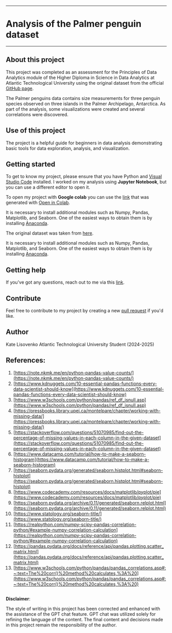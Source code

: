 ***

# Analysis of the Palmer penguin dataset

***

## About this project
This project was completed as an assessment for the Principles of Data Analytics module of the Higher Diploma in Science in Data Analytics at Atlantic Technological University using the original dataset from the official [GitHub page](https://allisonhorst.github.io/palmerpenguins/). 

The Palmer penguins data contains size measurements for three penguin species observed on three islands in the Palmer Archipelago, Antarctica. As part of the analysis, some visualizations were created and several correlations were discovered.
## Use of this project

The project is a helpful guide for beginners in data analysis demonstrating basic tools for data exploration, analysis, and visualization.

## Getting started


To get to know my project, please ensure that you have Python and [Visual Studio Code](https://code.visualstudio.com/) installed. 
I worked on my analysis using **Jupyter Notebook**, but you can use a different editor to open it.

To open my project with **Google colab** you can use the [link](https://colab.research.google.com/github/Kate-217/principles_of_da/blob/main/penguins.ipynb) that was generated with [Open in Colab](https://openincolab.com/).

It is necessary to install additional modules such as Numpy, Pandas, Matplotlib, and Seaborn. One of the easiest ways to obtain them is by installing [Anaconda](https://www.anaconda.com/download).

The original dataset was taken from [here](https://allisonhorst.github.io/palmerpenguins/index.html).



It is necessary to install additional modules such as Numpy, Pandas, Matplotlib, and Seaborn. One of the easiest ways to obtain them is by installing [Anaconda](https://www.anaconda.com/download).




## Getting help

If you've got any questions, reach out to me via this [link](https://github.com/Kate-217/principles_of_da/issues/new).

## Contribute


Feel free to contribute to my project by creating a new [pull request](https://github.com/Kate-217/principles_of_da/pulls) if you'd like.

## Author

Kate Lisovenko
Atlantic Technological University Student (2024-2025)

## References:
1. [https://note.nkmk.me/en/python-pandas-value-counts/](https://note.nkmk.me/en/python-pandas-value-counts/)
2. [https://www.kdnuggets.com/10-essential-pandas-functions-every-data-scientist-should-know](https://www.kdnuggets.com/10-essential-pandas-functions-every-data-scientist-should-know)
3. [https://www.w3schools.com/python/pandas/ref_df_isnull.asp](https://www.w3schools.com/python/pandas/ref_df_isnull.asp)
4. [https://pressbooks.library.upei.ca/montelpare/chapter/working-with-missing-data/](https://pressbooks.library.upei.ca/montelpare/chapter/working-with-missing-data/)
5. [https://stackoverflow.com/questions/51070985/find-out-the-percentage-of-missing-values-in-each-column-in-the-given-dataset](https://stackoverflow.com/questions/51070985/find-out-the-percentage-of-missing-values-in-each-column-in-the-given-dataset)
6. [https://www.datacamp.com/tutorial/how-to-make-a-seaborn-histogram](https://www.datacamp.com/tutorial/how-to-make-a-seaborn-histogram)
7. [https://seaborn.pydata.org/generated/seaborn.histplot.html#seaborn-histplot](https://seaborn.pydata.org/generated/seaborn.histplot.html#seaborn-histplot)
8. [https://www.codecademy.com/resources/docs/matplotlib/pyplot/pie](https://www.codecademy.com/resources/docs/matplotlib/pyplot/pie)
9. [https://seaborn.pydata.org/archive/0.11/generated/seaborn.relplot.html](https://seaborn.pydata.org/archive/0.11/generated/seaborn.relplot.html)
10. [https://www.statology.org/seaborn-title/](https://www.statology.org/seaborn-title/)
11. [https://realpython.com/numpy-scipy-pandas-correlation-python/#example-numpy-correlation-calculation](https://realpython.com/numpy-scipy-pandas-correlation-python/#example-numpy-correlation-calculation)
12. [https://pandas.pydata.org/docs/reference/api/pandas.plotting.scatter_matrix.html](https://pandas.pydata.org/docs/reference/api/pandas.plotting.scatter_matrix.html)
13. [https://www.w3schools.com/python/pandas/pandas_correlations.asp#:~:text=The%20corr()%20method%20calculates,%3A%20](https://www.w3schools.com/python/pandas/pandas_correlations.asp#:~:text=The%20corr()%20method%20calculates,%3A%20)


## 
**Disclaimer**:

The style of writing in this project has been corrected and enhanced with the assistance of the GPT chat feature. GPT chat was utilized solely for refining the language of the content. The final content and decisions made in this project remain the responsibility of the author.

